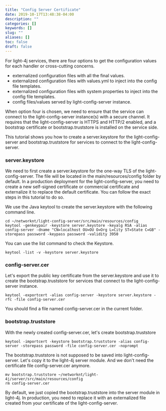 ```yaml
---
title: "Config Server Certificate"
date: 2019-10-17T13:48:38-04:00
description: ""
categories: []
keywords: []
slug: ""
aliases: []
toc: false
draft: false
---
```


For light-4j services, there are four options to get the configuration values for each handler or cross-cutting concerns. 

* externalized configuration files with all the final values.
* externalized configuration files with values.yml to inject into the config file templates. 
* externalized configuration files with system properties to inject into the config file templates.
* config files/values served by light-config-server instance.

When option four is chosen, we need to ensure that the service can connect to the light-config-server instance(s) with a secure channel. It requires that the light-config-server is HTTPS and HTTP/2 enabled, and a bootstrap certificate or bootstrap.truststore is installed on the service side. 

This tutorial shows you how to create a server.keystore for the light-config-server and bootstrap.truststore for services to connect to the light-config-server. 

### server.keystore

We need to first create a server.keystore for the one-way TLS of the light-config-server. The file will be located in the main/resources/config folder by default. In a production deployment for the light-config-server, you need to create a new self-signed certificate or commercial certificate and externalize it to replace the default certificate. You can follow the exact steps in this tutorial to do so. 

We use the Java keytool to create the server.keystore with the following command line. 

```
cd ~/networknt/light-config-server/src/main/resources/config
keytool -genkeypair -keystore server.keystore -keyalg RSA -alias config-server -dname "CN=localhost OU=OU O=Org L=City ST=State C=GB" -storepass password -keypass password -validity 3950
```

You can use the list command to check the Keystore. 

```
keytool -list -v -keystore server.keystore
```

### config-server.cer

Let's export the public key certificate from the server.keystore and use it to create the bootstrap.truststore for services that connect to the light-config-server instance. 

```
keytool -exportcert -alias config-server -keystore server.keystore -rfc -file config-server.cer
```

You should find a file named config-server.cer in the current folder. 

### bootstrap.truststore

With the newly created config-server.cer, let's create bootstrap.truststore

```
keytool -importcert -keystore bootstrap.truststore -alias config-server -storepass password -file config-server.cer -noprompt
```

The bootstrap.truststore is not supposed to be saved into light-config-server. Let's copy it to the light-4j server module. And we don't need the certificate file config-server.cer anymore.

```
mv bootstrap.truststore ~/networknt/light-4j/server/src/main/resources/config
rm config-server.cer
```

By default, we just copied the bootstrap.truststore into the server module in light-4j. In production, you need to replace it with an externalized file created from your certificate of the light-config-server. 

